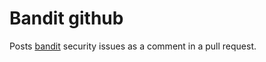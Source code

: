 # Bandit github

Posts [bandit](https://github.com/PyCQA/bandit) security issues as a comment in a pull request.
